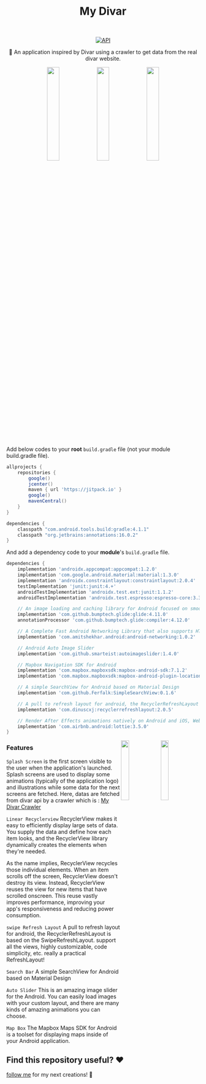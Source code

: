 <h1 align="center">My Divar</h1></br>

<p align="center">
  <a href="https://android-arsenal.com/api?level=17"><img alt="API" src="https://img.shields.io/badge/API-17%2B-brightgreen.svg?style=flat"/></a>
<!--   <a href="https://github.com/hamta-niknazar"><img alt="Profile" src="https://skydoves.github.io/badges/skydoves.svg"/></a>  -->
</p>

<p align="center">
🎺 An application inspired by Divar using a crawler to get data from the real divar website.
</p>
<p align="center">
<img src="https://github.com/taherfattahi/divar_application/blob/master/gifs/2.gif" width="25%"/>
<img src="https://github.com/taherfattahi/divar_application/blob/master/gifs/1.gif" width="25%"/>
<img src="https://github.com/taherfattahi/divar_application/blob/master/gifs/4.gif" width="25%"/>
</p>



Add below codes to your **root** `build.gradle` file (not your module build.gradle file).
```gradle
allprojects {
    repositories {
        google()
        jcenter()
        maven { url 'https://jitpack.io' }
        google()
        mavenCentral()
    }
}
```

```gradle
dependencies {
    classpath "com.android.tools.build:gradle:4.1.1"
    classpath "org.jetbrains:annotations:16.0.2"
}
```

And add a dependency code to your **module**'s `build.gradle` file.
```gradle
dependencies {
    implementation 'androidx.appcompat:appcompat:1.2.0'
    implementation 'com.google.android.material:material:1.3.0'
    implementation 'androidx.constraintlayout:constraintlayout:2.0.4'
    testImplementation 'junit:junit:4.+'
    androidTestImplementation 'androidx.test.ext:junit:1.1.2'
    androidTestImplementation 'androidx.test.espresso:espresso-core:3.3.0'

    // An image loading and caching library for Android focused on smooth scrolling
    implementation 'com.github.bumptech.glide:glide:4.11.0'
    annotationProcessor 'com.github.bumptech.glide:compiler:4.12.0'

    // A Complete Fast Android Networking Library that also supports HTTP/2
    implementation 'com.amitshekhar.android:android-networking:1.0.2'

    // Android Auto Image Slider
    implementation 'com.github.smarteist:autoimageslider:1.4.0'

    // Mapbox Navigation SDK for Android
    implementation 'com.mapbox.mapboxsdk:mapbox-android-sdk:7.1.2'
    implementation 'com.mapbox.mapboxsdk:mapbox-android-plugin-locationlayer:0.11.0'

    // A simple SearchView for Android based on Material Design
    implementation 'com.github.Ferfalk:SimpleSearchView:0.1.6'

    // A pull to refresh layout for android, the RecyclerRefreshLayout is based on the SwipeRefreshLayout.
    implementation 'com.dinuscxj:recyclerrefreshlayout:2.0.5'

    // Render After Effects animations natively on Android and iOS, Web, and React Native
    implementation 'com.airbnb.android:lottie:3.5.0'
}
```


<img src="https://github.com/taherfattahi/divar_application/blob/master/gifs/3.gif" align="right" width="20%"/>

<img src="https://github.com/taherfattahi/divar_application/blob/master/gifs/5.gif" align="right" width="20%"/>


### Features
`Splash Screen` is the first screen visible to the user when the application's launched. Splash screens are used to display some animations (typically of the application logo) and illustrations while some data for the next screens are fetched. Here, datas are fetched from divar api by a crawler which is : <a href="https://github.com/hamta-niknazar/MyDivarCrawler">My Divar Crawler</a>

`Linear Recyclerview` RecyclerView makes it easy to efficiently display large sets of data. You supply the data and define how each item looks, and the RecyclerView library dynamically creates the elements when they're needed.

As the name implies, RecyclerView recycles those individual elements. When an item scrolls off the screen, RecyclerView doesn't destroy its view. Instead, RecyclerView reuses the view for new items that have scrolled onscreen. This reuse vastly improves performance, improving your app's responsiveness and reducing power consumption.

`swipe Refresh Layout` A pull to refresh layout for android, the RecyclerRefreshLayout is based on the SwipeRefreshLayout. support all the views, highly customizable, code simplicity, etc. really a practical RefreshLayout!

`Search Bar` A simple SearchView for Android based on Material Design

`Auto Slider` This is an amazing image slider for the Android. You can easily load images with your custom layout, and there are many kinds of amazing animations you can choose.

`Map Box` The Mapbox Maps SDK for Android is a toolset for displaying maps inside of your Android application.


## Find this repository useful? ❤️
[follow me](https://github.com/hamta-niknazar) for my next creations! 🤩
